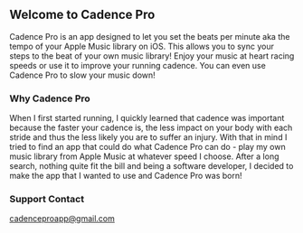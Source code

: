 ## Welcome to Cadence Pro

Cadence Pro is an app designed to let you set the beats per minute aka the tempo of your Apple Music library on iOS. This allows you to sync your steps to the beat of your own music library! Enjoy your music at heart racing speeds or use it to improve your running cadence. You can even use Cadence Pro to slow your music down!

### Why Cadence Pro

When I first started running, I quickly learned that cadence was important because the faster your cadence is, the less impact on your body with each stride and thus the less likely you are to suffer an injury. With that in mind I tried to find an app that could do what Cadence Pro can do - play my own music library from Apple Music at whatever speed I choose. After a long search, nothing quite fit the bill and being a software developer, I decided to make the app that I wanted to use and Cadence Pro was born!

### Support Contact
cadenceproapp@gmail.com
